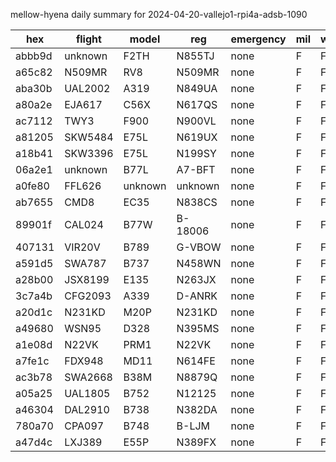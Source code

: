 mellow-hyena daily summary for 2024-04-20-vallejo1-rpi4a-adsb-1090

|hex|flight|model|reg|emergency|mil|weirdo|
|--|--|--|--|--|--|--|
|abbb9d|unknown|F2TH|N855TJ|none|F|F|
|a65c82|N509MR|RV8|N509MR|none|F|F|
|aba30b|UAL2002|A319|N849UA|none|F|F|
|a80a2e|EJA617|C56X|N617QS|none|F|F|
|ac7112|TWY3|F900|N900VL|none|F|F|
|a81205|SKW5484|E75L|N619UX|none|F|F|
|a18b41|SKW3396|E75L|N199SY|none|F|F|
|06a2e1|unknown|B77L|A7-BFT|none|F|F|
|a0fe80|FFL626|unknown|unknown|none|F|F|
|ab7655|CMD8|EC35|N838CS|none|F|F|
|89901f|CAL024|B77W|B-18006|none|F|F|
|407131|VIR20V|B789|G-VBOW|none|F|F|
|a591d5|SWA787|B737|N458WN|none|F|F|
|a28b00|JSX8199|E135|N263JX|none|F|F|
|3c7a4b|CFG2093|A339|D-ANRK|none|F|F|
|a20d1c|N231KD|M20P|N231KD|none|F|F|
|a49680|WSN95|D328|N395MS|none|F|F|
|a1e08d|N22VK|PRM1|N22VK|none|F|F|
|a7fe1c|FDX948|MD11|N614FE|none|F|F|
|ac3b78|SWA2668|B38M|N8879Q|none|F|F|
|a05a25|UAL1805|B752|N12125|none|F|F|
|a46304|DAL2910|B738|N382DA|none|F|F|
|780a70|CPA097|B748|B-LJM|none|F|F|
|a47d4c|LXJ389|E55P|N389FX|none|F|F|

